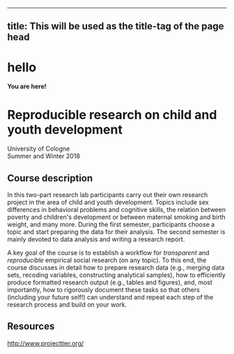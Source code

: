 
---
title: This will be used as the title-tag of the page head
---

hello
=====

**You are here!**

# Reproducible research on child and youth development

University of Cologne  
Summer and Winter 2018


## Course description
In this two-part research lab participants carry out their own research project in the area of child and youth development. Topics include sex differences in behavioral problems and cognitive skills, the relation between poverty and children's development or between maternal smoking and birth weight, and many more. During the first semester, participants choose a topic and start preparing the data for their analysis. The second semester is mainly devoted to data analysis and writing a research report.

A key goal of the course is to establish a workflow for *transparent* and *reproducible* empirical social research (on any topic). To this end, the course discusses in detail how to prepare research data (e.g., merging data sets, recoding variables, constructing analytical samples), how to efficiently  produce formatted research output (e.g., tables and figures), and, most importantly, how to rigorously document these tasks so that others (including your future self!) can understand and repeat each step of the research process and build on your work.

## Resources

http://www.projecttier.org/
